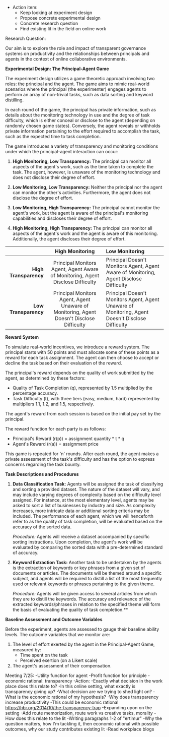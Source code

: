 - Action item: 
	- Keep looking at experiment design
	- Propose concrete experimental design
	- Concrete research question
	- Find existing lit in the field on online work

Research Question:

Our aim is to explore the role and impact of transparent governance systems on productivity and the relationships between principals and agents in the context of online collaborative environments.

**Experimental Design: The Principal-Agent Game**

The experiment design utilizes a game theoretic approach involving two roles: the principal and the agent. The game aims to mimic real-world scenarios where the principal (the experimenter) engages agents to perform an array of non-trivial tasks, such as data sorting and keyword distilling.

In each round of the game, the principal has private information, such as details about the monitoring technology in use and the degree of task difficulty, which is either conceal or disclose to the agent (depending on randomly chosen game states). Conversely, the agent reveals or withholds private information pertaining to the effort required to accomplish the task, such as the expected time to task completion.

The game introduces a variety of transparency and monitoring conditions under which the principal-agent interaction can occur:

1. **High Monitoring, Low Transparency:** The principal can monitor all aspects of the agent's work, such as the time taken to complete the task. The agent, however, is unaware of the monitoring technology and does not disclose their degree of effort.
    
2. **Low Monitoring, Low Transparency:** Neither the principal nor the agent can monitor the other's activities. Furthermore, the agent does not disclose the degree of effort.
    
3. **Low Monitoring, High Transparency:** The principal cannot monitor the agent's work, but the agent is aware of the principal's monitoring capabilities and discloses their degree of effort.
    
4. **High Monitoring, High Transparency:** The principal can monitor all aspects of the agent's work and the agent is aware of this monitoring. Additionally, the agent discloses their degree of effort.


| | High Monitoring | Low Monitoring |  
| -------: | :------: | :------ |  
| **High Transparency**| Principal Monitors Agent, Agent Aware of Monitoring, Agent Disclose Difficulty| Principal Doesn't Monitors Agent, Agent Aware of Monitoring, Agent Disclose Difficulty|  
| **Low Transparency** | Principal Monitors Agent, Agent Unaware of Monitoring, Agent Doesn't Disclose Difficulty| Principal Doesn't Monitors Agent, Agent Unaware of Monitoring, Agent Doesn't Disclose Difficulty|



**Reward System**

To simulate real-world incentives, we introduce a reward system. The principal starts with 50 points and must allocate some of these points as a reward for each task assignment. The agent can then choose to accept or decline the task based on their evaluation of the reward.

The principal's reward depends on the quality of work submitted by the agent, as determined by these factors:

- Quality of Task Completion (q), represented by 1.5 multiplied by the percentage accuracy.
- Task Difficulty (t), with three tiers (easy, medium, hard) represented by multipliers 1.1, 1.2, and 1.5, respectively.

The agent's reward from each session is based on the initial pay set by the principal.

The reward function for each party is as follows:

- Principal's Reward (r(p)) = assignment quantity * t * q
- Agent's Reward (r(a)) = assignment price

This game is repeated for 'n' rounds. After each round, the agent makes a private assessment of the task's difficulty and has the option to express concerns regarding the task bounty.

**Task Descriptions and Procedures**

1. **Data Classification Task:** Agents will be assigned the task of classifying and sorting a provided dataset. The nature of the dataset will vary, and may include varying degrees of complexity based on the difficulty level assigned. For instance, at the most elementary level, agents may be asked to sort a list of businesses by industry and size. As complexity increases, more intricate data or additional sorting criteria may be included. The performance of each agent, which we will henceforth refer to as the quality of task completion, will be evaluated based on the accuracy of the sorted data.
    
    _Procedure:_ Agents will receive a dataset accompanied by specific sorting instructions. Upon completion, the agent's work will be evaluated by comparing the sorted data with a pre-determined standard of accuracy.
    
2. **Keyword Extraction Task:** Another task to be undertaken by the agents is the extraction of keywords or key phrases from a given set of documents or articles. The documents will be themed around a specific subject, and agents will be required to distill a list of the most frequently used or relevant keywords or phrases pertaining to the given theme.
    
    _Procedure:_ Agents will be given access to several articles from which they are to distill the keywords. The accuracy and relevance of the extracted keywords/phrases in relation to the specified theme will form the basis of evaluating the quality of task completion.**

**Baseline Assessment and Outcome Variables**

Before the experiment, agents are assessed to gauge their baseline ability levels. The outcome variables that we monitor are:

1. The level of effort exerted by the agent in the Principal-Agent Game, measured by:
    - Time spent on the task
    - Perceived exertion (on a Likert scale)
2. The agent's assessment of their compensation.

Meeting 7/25:
	-Utility function for agent
	-Profit function for principle
	-economic rational: transparency 
	-Action:
		-Exactly what decision in the work place does this relate to?
			-In this online setting, what exactly is transparency giving up?
		-What decision are we trying to shed light on?
		-What is the economic rational of my hypothesis?
			-Why does transparency increase productivity
			-This could be economic rational https://hbr.org/2014/10/the-transparency-trap
				-Expanding upon on the setting
					-Add route memorization, route work vs creative tasks, morality 
		-How does this relate to the lit
		-Writing paragraphs 1-2 of "ertimur"
			-Why the question matters, how I'm tackling it, then economic rational with possible outcomes, why our study contributes existing lit
		-Read workplace blogs
		
		